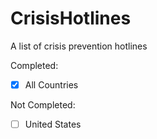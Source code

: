 # CrisisHotlines
A list of crisis prevention hotlines

Completed:
- [x] All Countries

Not Completed:
- [ ] United States
